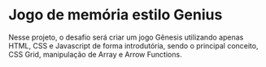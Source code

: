 # Jogo de memória estilo Genius
Nesse projeto, o desafio será criar um jogo Gênesis utilizando apenas HTML, CSS e Javascript de forma introdutória, sendo o principal conceito, CSS Grid, manipulação de Array e Arrow Functions.
